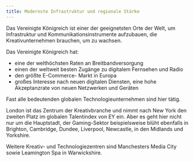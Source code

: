 ```yaml
---
title: Modernste Infrastruktur und regionale Stärke
---
```


Das Vereinigte Königreich ist einer der geeignetsten Orte der Welt, um Infrastruktur und Kommunikationsinstrumente aufzubauen, die Kreativunternehmen brauchen, um zu wachsen.

Das Vereinigte Königreich hat:

- eine der welthöchsten Raten an Breitbandversorgung
- einen der weltweit besten Zugänge zu digitalem Fernsehen und Radio
- den größte E-Commerce- Markt in Europa
- großes Interesse nach neuen digitalen Diensten, eine hohe Akzeptanzrate von neuen Netzwerken und Geräten

Fast alle bedeutenden globalen Technologieunternehmen sind hier tätig.

London ist das Zentrum der Kreativbranche und nimmt nach New York den zweiten Platz im globalen Talentindex von EY ein. Aber es geht hier nicht nur um die Hauptstadt, der Gaming-Sektor beispielsweise blüht ebenfalls in Brighton, Cambridge, Dundee, Liverpool, Newcastle, in den Midlands und Yorkshire.

Weitere Kreativ- und Technologiezentren sind Manchesters Media City sowie Leamington Spa in Warwickshire.